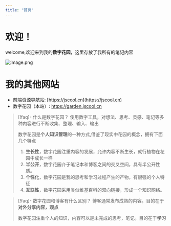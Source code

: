```yaml
---
title: "首页"
---
```


# 欢迎！
welcome,欢迎来到我的**数字花园**，这里存放了我所有的笔记内容

![image.png](https://img.jscool.cn/2024/07/U2GEYGK.png)

# 我的其他网站

- 前端资源导航站: [https://jscool.cn](https://jscool.cn)
- 数字花园（本站）: https://garden.jscool.cn

> [!faq]- 什么是数字花园？
> 使用数字工具，对想法、思考、灵感、笔记等多种内容进行不断收集、整理、输入、输出
> 
> 数字花园是**个人知识管理**的一种方式,借鉴了现实中花园的概念，拥有下面几个特点
> 
> 1. **生长性**，数字花园注重内容的发展，允许内容不断生长，就行植物在花园中成长一样
> 2. **半公开**，数字花园介于笔记本和博客之间的交叉空间，具有半公开性质。
> 3. **个性化**，数字花园是我的思考和学习过程产生的产物，有很强的个人特征
> 4. **互联性**，数字花园采用类似维基百科的双向链接，形成一个知识网络。

>[!faq]-  数字花园和博客有什么区别？
>博客通常发布成熟的内容。目的在于**对外分享内容，观点**
>
>数字花园注重个人的知识，内容可以是未完成的思考，笔记。目的在于**学习**
